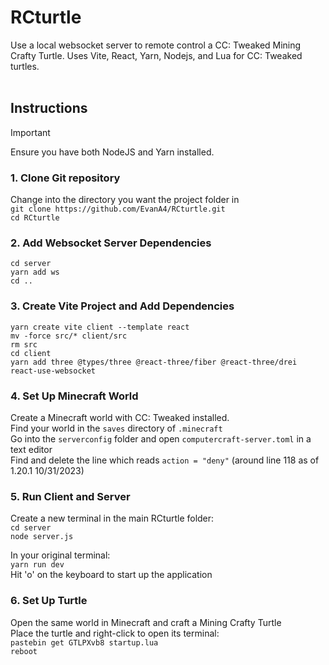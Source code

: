 # RCturtle
Use a local websocket server to remote control a CC: Tweaked Mining Crafty Turtle. Uses Vite, React, Yarn, Nodejs, and Lua for CC: Tweaked turtles.
<br>
<br>
## Instructions

> [!IMPORTANT]
> Ensure you have both NodeJS and Yarn installed.

### 1. Clone Git repository
Change into the directory you want the project folder in<br>
`git clone https://github.com/EvanA4/RCturtle.git`<br>
`cd RCturtle`<br>

### 2. Add Websocket Server Dependencies
`cd server`<br>
`yarn add ws`<br>
`cd ..`<br>

### 3. Create Vite Project and Add Dependencies
`yarn create vite client --template react`<br>
`mv -force src/* client/src`<br>
`rm src`<br>
`cd client`<br>
`yarn add three @types/three @react-three/fiber @react-three/drei react-use-websocket`<br>

### 4. Set Up Minecraft World
Create a Minecraft world with CC: Tweaked installed.<br>
Find your world in the `saves` directory of `.minecraft`<br>
Go into the `serverconfig` folder and open `computercraft-server.toml` in a text editor<br>
Find and delete the line which reads `action = "deny"` (around line 118 as of 1.20.1 10/31/2023)<br>

### 5. Run Client and Server
Create a new terminal in the main RCturtle folder:<br>
`cd server`<br>
`node server.js`<br>

In your original terminal:<br>
`yarn run dev`<br>
Hit 'o' on the keyboard to start up the application<br>


### 6. Set Up Turtle
Open the same world in Minecraft and craft a Mining Crafty Turtle<br>
Place the turtle and right-click to open its terminal:<br>
`pastebin get GTLPXvb8 startup.lua`<br>
`reboot`<br>

